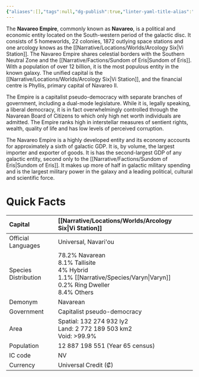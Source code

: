 ```yaml
---
{"aliases":[],"tags":null,"dg-publish":true,"linter-yaml-title-alias":"Quick Facts","Universal Name":"","permalink":"/narrative/factions/navareo-empire/","dgPassFrontmatter":true}
---
```


The **Navareo Empire**, commonly known as **Navareo**, is a political and economic entity located on the South-western period of the galactic disc. It consists of 5 homeworlds, 22 colonies, 1872 outlying space stations and one arcology knows as the [[Narrative/Locations/Worlds/Arcology Six\|Vi Station]]. The Navareo Empire shares celestial borders with the Southern Neutral Zone and the [[Narrative/Factions/Sundom of Eris\|Sundom of Eris]]. With a population of over 12 billion, it is the most populous entity in the known galaxy. The unified capital is the [[Narrative/Locations/Worlds/Arcology Six\|Vi Station]], and the financial centre is Phyllis, primary capital of Navareo II.

The Empire is a capitalist pseudo-democracy with separate branches of government, including a dual-mode legislature. While it is, legally speaking, a liberal democracy, it is in fact overwhelmingly controlled through the Navarean Board of Citizens to which only high net worth individuals are admitted. The Empire ranks high in interstellar measures of sentient rights, wealth, quality of life and has low levels of perceived corruption.

The Navareo Empire is a highly developed entity and its economy accounts for approximately a sixth of galactic GDP. It is, by volume, the largest importer and exporter of goods. It is has the second-largest GDP of any galactic entity, second only to the [[Narrative/Factions/Sundom of Eris\|Sundom of Eris]]. It makes up more of half in galactic military spending and is the largest military power in the galaxy and a leading political, cultural and scientific force.

# Quick Facts

| Capital              | [[Narrative/Locations/Worlds/Arcology Six\|Vi Station]]<br>                                                                                                                                                   |
|:---------------------|:-----------------------------------------------------------------------------------------------------------------------------------------------------------------|
| Official Languages   | Universal, Navari'ou                                                                                                                                             |
| Species Distribution | 78.2% Navarean&nbsp;<div>8.1% Tallisite&nbsp;</div><div>4% Hybrid&nbsp;</div><div>1.1% [[Narrative/Species/Varyn\|Varyn]]&nbsp;</div><div>0.2% Ring Dweller&nbsp;</div><div>8.4% Others</div> |
| Demonym              | Navarean                                                                                                                                                         |
| Government           | Capitalist pseudo-democracy                                                                                                                                      |
| Area                 | Spatial: 132 274 932 ly2&nbsp;<div>Land: 2 772 189 503 km2&nbsp;</div><div>Void: &gt;99.9%</div>                                                                 |
| Population           |                                                                                                                                  12 887 198 551 (Year 65 census) |
| IC code              | NV                                                                                                                                                               |
| Currency             | Universal Credit (₡)                                                                                                                                             |  